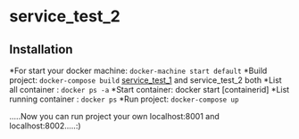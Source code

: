 # service_test_2


## Installation

*For start your docker machine: ```docker-machine start default```
*Build project: ```docker-compose build```  [service_test_1](https://github.com/mostafijur-rahman299/service_test_1) and service_test_2 both
*List all container : ```docker ps -a```
*Start container: docker start [containerid]
*List running container : ```docker ps```
*Run project: ```docker-compose up```


.....Now you can run project your own localhost:8001 and localhost:8002.....:)
